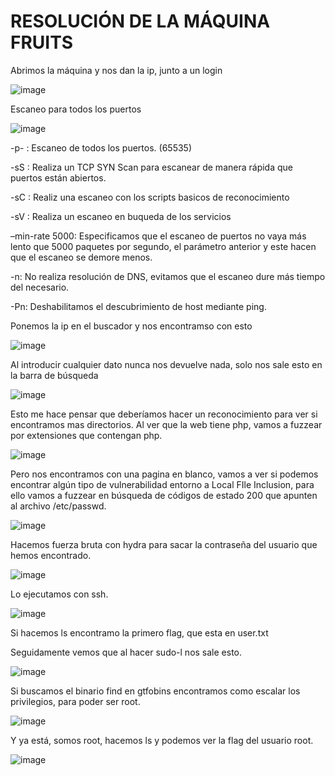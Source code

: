 # RESOLUCIÓN DE LA MÁQUINA FRUITS

Abrimos la máquina y nos dan la ip, junto a un login

![image](https://github.com/user-attachments/assets/b9e6bde9-d6bd-4fe3-a2d3-bae099071c91)

Escaneo para todos los puertos

![image](https://github.com/user-attachments/assets/a5cac044-60d3-448e-a4bd-6c810a24728a)

-p- : Escaneo de todos los puertos. (65535)

-sS : Realiza un TCP SYN Scan para escanear de manera rápida que puertos están abiertos.

-sC : Realiz una escaneo con los scripts basicos de reconocimiento

-sV : Realiza un escaneo en buqueda de los servicios

–min-rate 5000: Especificamos que el escaneo de puertos no vaya más lento que 5000 paquetes por segundo, el parámetro anterior y este hacen que el escaneo se demore menos.

-n: No realiza resolución de DNS, evitamos que el escaneo dure más tiempo del necesario.

-Pn: Deshabilitamos el descubrimiento de host mediante ping.

Ponemos la ip en el buscador y nos encontramso con esto

![image](https://github.com/user-attachments/assets/0867f8d6-0543-4e8d-a005-21d317fef9ae)

Al introducir cualquier dato nunca nos devuelve nada, solo nos sale esto en la barra de búsqueda

![image](https://github.com/user-attachments/assets/5f8074bb-17bf-4bea-bff9-1520c946b115)

Esto me hace pensar que deberíamos hacer un reconocimiento para ver si encontramos mas directorios. Al ver que la web tiene php, vamos a fuzzear por extensiones que contengan php.

![image](https://github.com/user-attachments/assets/90411e2e-cc38-4abd-af0b-18438185ab76)

Pero nos encontramos con una pagina en blanco, vamos a ver si podemos encontrar algún tipo de vulnerabilidad entorno a Local FIle Inclusion, para ello vamos a fuzzear en búsqueda de códigos de estado 200 que apunten al archivo /etc/passwd.

![image](https://github.com/user-attachments/assets/c53054b8-2f5d-45d8-b3c0-7a31aa5b9208)

Hacemos fuerza bruta con hydra para sacar la contraseña del usuario que hemos encontrado.

![image](https://github.com/user-attachments/assets/47fb8c59-2ca3-43e8-b1bb-2c57dba1fd6a)

Lo ejecutamos con ssh.

![image](https://github.com/user-attachments/assets/cddbdc27-5846-428a-8538-ff3670e89a92)

Si hacemos ls encontramo la primero flag, que esta en user.txt

Seguidamente vemos que al hacer sudo-l nos sale esto.

![image](https://github.com/user-attachments/assets/040d2fd0-4f92-465e-8c38-8039db00e9e2)

Si buscamos el binario find en gtfobins encontramos como escalar los privilegios, para poder ser root.

![image](https://github.com/user-attachments/assets/1b294ede-5fe4-4899-a6b8-e14403118992)

Y ya está, somos root, hacemos ls y podemos ver la flag del usuario root.

![image](https://github.com/user-attachments/assets/852ad36d-e415-4da1-b9e2-4886ff714ac3)

















